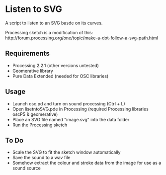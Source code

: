 # Listen to SVG
A script to listen to an SVG basde on its curves.

Processing sketch is a modification of this: http://forum.processing.org/one/topic/make-a-dot-follow-a-svg-path.html

## Requirements
- Processing 2.2.1 (other versions untested)
- Geomerative library
- Pure Data Extended (needed for OSC libraries)

## Usage
- Launch osc.pd and turn on sound processing (Ctrl + L)
- Open lisetntoSVG.pde in Processing (required Processing libraries oscP5 & geomerative)
- Place an SVG file named "image.svg" into the data folder
- Run the Processing sketch

## To Do
- Scale the SVG to fit the sketch window automatically
- Save the sound to a wav file
- Somehow extract the colour and stroke data from the image for use as a sound source
